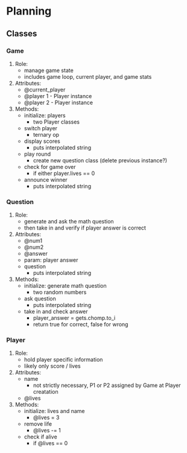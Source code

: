 # Planning

## Classes

### Game
1. Role:
    - manage game state
    - includes game loop, current player, and game stats
2. Attributes:
    - @current_player
    - @player 1 - Player instance
    - @player 2 - Player instance
3. Methods:
    - initialize: players 
        - two Player classes
    - switch player 
        - ternary op
    - display scores 
        - puts interpolated string
    - play round 
        - create new question class (delete previous instance?)
    - check for game over 
        - if either player.lives == 0
    - announce winner 
        - puts interpolated string
### Question
1. Role: 
    - generate and ask the math question
    - then take in and verify if player answer is correct 
2. Attributes:
    - @num1
    - @num2
    - @answer
    - param: player answer
    - question
        - puts interpolated string
3. Methods:
    - initialize: generate math question
        - two random numbers
    - ask question
        - puts interpolated string
    - take in and check answer
        - player_answer = gets.chomp.to_i
        - return true for correct, false for wrong

### Player
1. Role:
    - hold player specific information
    - likely only score / lives
2. Attributes:
    - name
        - not strictly necessary, P1 or P2 assigned by Game at Player creatation
    - @lives
3. Methods:
    - initialize: lives and name
        - @lives = 3
    - remove life
        - @lives -= 1
    - check if alive
        - if @lives == 0